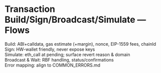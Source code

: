# Transaction Build/Sign/Broadcast/Simulate — Flows

Build: ABI+calldata, gas estimate (+margin), nonce, EIP-1559 fees, chainId  
Sign: HW-wallet friendly, never expose keys  
Simulate: eth_call at pending; surface revert reason & domain  
Broadcast & Wait: RBF handling, status/confirmations  
Error mapping: align to COMMON_ERRORS.md
